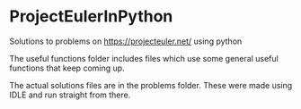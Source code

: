 # ProjectEulerInPython

Solutions to problems on https://projecteuler.net/ using python

The useful functions folder includes files which use some general useful functions that keep coming up.

The actual solutions files are in the problems folder. These were made using IDLE and run straight from there.

